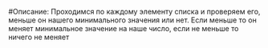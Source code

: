 #Описание: Проходимся по каждому элементу списка и проверяем его, меньше он нашего минимального значения или нет. Если меньше то он меняет минимальное значение на наше число, если не меньше то ничего не меняет
